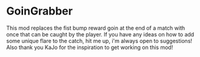 # GoinGrabber

This mod replaces the fist bump reward goin at the end of a match with once that can be caught by the player. If you have any ideas on how to add some unique flare to the catch, hit me up, i'm always open to suggestions! Also thank you KaJo for the inspiration to get working on this mod!